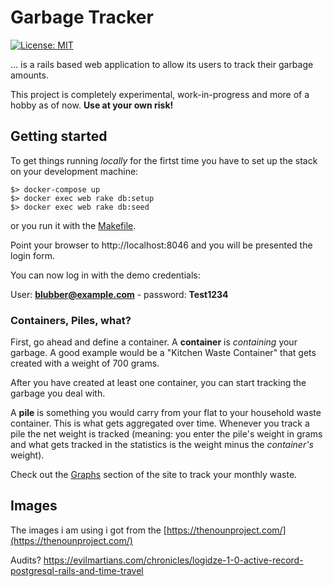 # Garbage Tracker

[![License: MIT](https://img.shields.io/badge/License-MIT-green.svg)](LICENSE.md)

... is a rails based web application to allow its users to track their garbage
amounts.

This project is completely experimental, work-in-progress and more of a hobby
as of now. **Use at your own risk!**

## Getting started

To get things running *locally* for the firtst time you have to set up the
stack on your development machine:

```
$> docker-compose up  
$> docker exec web rake db:setup  
$> docker exec web rake db:seed
```
or you run it with the [Makefile](/Makefile).

Point your browser to http://localhost:8046 and you will be presented the login
form.

You can now log in with the demo credentials:

User: **blubber@example.com** - password: **Test1234**

### Containers, Piles, what?

First, go ahead and define a container. A **container** is *containing* your
garbage. A good example would be a "Kitchen Waste Container" that gets created
with a weight of 700 grams.

After you have created at least one container, you can start tracking the
garbage you deal with.

A **pile** is something you would carry from your flat to your household waste
container. This is what gets aggregated over time. Whenever you track a pile
the net weight is tracked (meaning: you enter the pile's weight in grams and
what gets tracked in the statistics is the weight minus the *container's*
weight).

Check out the [Graphs](http://localhost:8046/graphs) section of the site to
track your monthly waste.

## Images

The images i am using i got from the
[https://thenounproject.com/](https://thenounproject.com/)

Audits?
https://evilmartians.com/chronicles/logidze-1-0-active-record-postgresql-rails-and-time-travel
